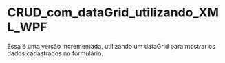 # CRUD_com_dataGrid_utilizando_XML_WPF
Essa é uma versão incrementada, utilizando um dataGrid para mostrar os dados cadastrados no formulário.
